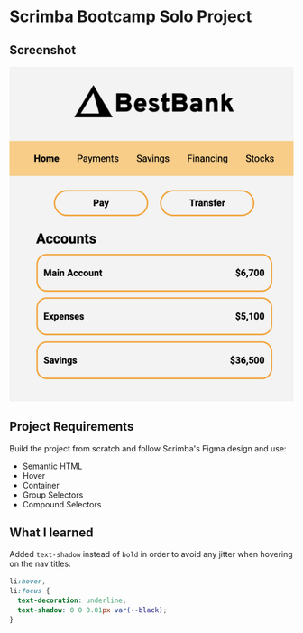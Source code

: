 # Scrimba Bootcamp Solo Project

## Screenshot

![BestBank](./assets/bestbank.png)

## Project Requirements

Build the project from scratch and follow Scrimba's Figma design and use:

- Semantic HTML
- Hover
- Container
- Group Selectors
- Compound Selectors

## What I learned

Added `text-shadow` instead of `bold` in order to avoid any jitter when hovering on the nav titles:

```css
li:hover,
li:focus {
  text-decoration: underline;
  text-shadow: 0 0 0.01px var(--black);
}
```

